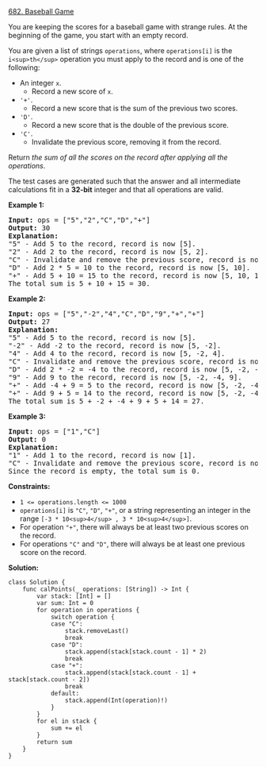 [682. Baseball Game](https://leetcode.com/problems/baseball-game/)

You are keeping the scores for a baseball game with strange rules. At the beginning of the game, you start with an empty record.

You are given a list of strings `operations`, where `operations[i]` is the `i<sup>th</sup>` operation you must apply to the record and is one of the following:

* An integer `x`.
  * Record a new score of `x`.
* `'+'`.
  * Record a new score that is the sum of the previous two scores.
* `'D'`.
  * Record a new score that is the double of the previous score.
* `'C'`.
  * Invalidate the previous score, removing it from the record.

Return *the sum of all the scores on the record after applying all the operations*.

The test cases are generated such that the answer and all intermediate calculations fit in a **32-bit** integer and that all operations are valid.

**Example 1:**

<pre><strong>Input:</strong> ops = ["5","2","C","D","+"]
<strong>Output:</strong> 30
<strong>Explanation:</strong>
"5" - Add 5 to the record, record is now [5].
"2" - Add 2 to the record, record is now [5, 2].
"C" - Invalidate and remove the previous score, record is now [5].
"D" - Add 2 * 5 = 10 to the record, record is now [5, 10].
"+" - Add 5 + 10 = 15 to the record, record is now [5, 10, 15].
The total sum is 5 + 10 + 15 = 30.
</pre>

**Example 2:**

<pre><strong>Input:</strong> ops = ["5","-2","4","C","D","9","+","+"]
<strong>Output:</strong> 27
<strong>Explanation:</strong>
"5" - Add 5 to the record, record is now [5].
"-2" - Add -2 to the record, record is now [5, -2].
"4" - Add 4 to the record, record is now [5, -2, 4].
"C" - Invalidate and remove the previous score, record is now [5, -2].
"D" - Add 2 * -2 = -4 to the record, record is now [5, -2, -4].
"9" - Add 9 to the record, record is now [5, -2, -4, 9].
"+" - Add -4 + 9 = 5 to the record, record is now [5, -2, -4, 9, 5].
"+" - Add 9 + 5 = 14 to the record, record is now [5, -2, -4, 9, 5, 14].
The total sum is 5 + -2 + -4 + 9 + 5 + 14 = 27.
</pre>

**Example 3:**

<pre><strong>Input:</strong> ops = ["1","C"]
<strong>Output:</strong> 0
<strong>Explanation:</strong>
"1" - Add 1 to the record, record is now [1].
"C" - Invalidate and remove the previous score, record is now [].
Since the record is empty, the total sum is 0.
</pre>

**Constraints:**

* `1 <= operations.length <= 1000`
* `operations[i]` is `"C"`, `"D"`, `"+"`, or a string representing an integer in the range `[-3 * 10<sup>4</sup> , 3 * 10<sup>4</sup>]`.
* For operation `"+"`, there will always be at least two previous scores on the record.
* For operations `"C"` and `"D"`, there will always be at least one previous score on the record.

**Solution:**

```
class Solution {
    func calPoints(_ operations: [String]) -> Int {
        var stack: [Int] = []
        var sum: Int = 0
        for operation in operations {
            switch operation {
            case "C":
                stack.removeLast()
                break
            case "D":
                stack.append(stack[stack.count - 1] * 2)
                break
            case "+":
                stack.append(stack[stack.count - 1] + stack[stack.count - 2])
                break
            default:
                stack.append(Int(operation)!)
            }
        }
        for el in stack {
            sum += el
        }
        return sum
    }
}
```
